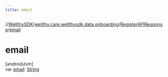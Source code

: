 ```yaml
---
title: email
---
```

//[WellthySDK](../../../index.html)/[wellthy.care.wellthysdk.data.onboarding](../index.html)/[RegisterAPIResponse](index.html)/[email](email.html)



# email



[androidJvm]\
var [email](email.html): [String](https://kotlinlang.org/api/latest/jvm/stdlib/kotlin/-string/index.html)




